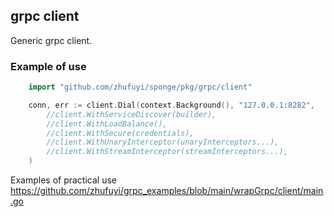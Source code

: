 ## grpc client

Generic grpc client.

### Example of use

```go
	import "github.com/zhufuyi/sponge/pkg/grpc/client"

	conn, err := client.Dial(context.Background(), "127.0.0.1:8282",
		//client.WithServiceDiscover(builder),
		//client.WithLoadBalance(),
		//client.WithSecure(credentials),
		//client.WithUnaryInterceptor(unaryInterceptors...),
		//client.WithStreamInterceptor(streamInterceptors...),
	)
```

Examples of practical use https://github.com/zhufuyi/grpc_examples/blob/main/wrapGrpc/client/main.go
